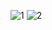 ![1](https://github.com/user-attachments/assets/2709d9a1-37b2-47fd-92fa-d00bfd04e014)
![2](https://github.com/user-attachments/assets/ecb7074f-f83f-4c2c-b858-d281088180ae)
